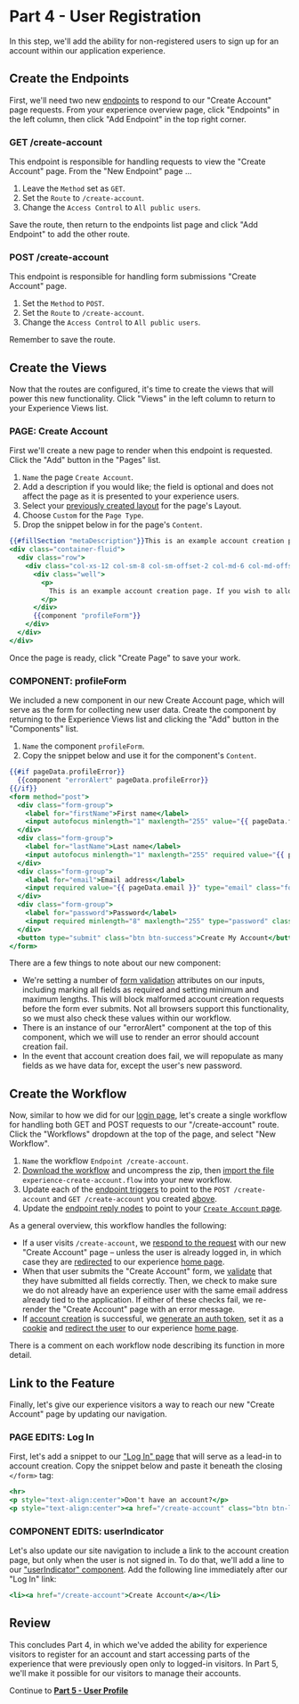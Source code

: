 # Part 4 - User Registration

In this step, we'll add the ability for non-registered users to sign up for an account within our application experience.

## Create the Endpoints

First, we'll need two new [endpoints](/experiences/endpoints/) to respond to our "Create Account" page requests. From your experience overview page, click "Endpoints" in the left column, then click "Add Endpoint" in the top right corner.

<h3 id="get-create-account" style="text-transform: none">GET /create-account</h3>

This endpoint is responsible for handling requests to view the "Create Account" page. From the "New Endpoint" page ...

1. Leave the `Method` set as `GET`.
1. Set the `Route` to `/create-account`.
1. Change the `Access Control` to `All public users`.

Save the route, then return to the endpoints list page and click "Add Endpoint" to add the other route.

<h3 id="post-create-account" style="text-transform: none">POST /create-account</h3>

This endpoint is responsible for handling form submissions "Create Account" page.

1. Set the `Method` to `POST`.
1. Set the `Route` to `/create-account`.
1. Change the `Access Control` to `All public users`.

Remember to save the route.

## Create the Views

Now that the routes are configured, it's time to create the views that will power this new functionality. Click "Views" in the left column to return to your Experience Views list.

<h3 id="page-create-account" style="text-transform: none"><span style="text-transform: uppercase">Page:</span> Create Account</h3>

First we'll create a new page to render when this endpoint is requested. Click the "Add" button in the "Pages" list.

1. `Name` the page `Create Account`.
1. Add a description if you would like; the field is optional and does not affect the page as it is presented to your experience users.
1. Select your [previously created layout](/experiences/walkthrough/views/part1/) for the page's Layout.
1. Choose `Custom` for the `Page Type`.
1. Drop the snippet below in for the page's `Content`.

```hbs
{{#fillSection "metaDescription"}}This is an example account creation page for your application experience.{{/fillSection}}
<div class="container-fluid">
  <div class="row">
    <div class="col-xs-12 col-sm-8 col-sm-offset-2 col-md-6 col-md-offset-3 col-lg-4 col-lg-offset-4">
      <div class="well">
        <p>
          This is an example account creation page. If you wish to allow users to self-register in your experience, you can start by copying this page.
        </p>
      </div>
      {{component "profileForm"}}
    </div>
  </div>
</div>
```

Once the page is ready, click "Create Page" to save your work.

<h3 id="component-profileform" style="text-transform: none"><span style="text-transform: uppercase">Component:</span> profileForm</h3>

We included a new component in our new Create Account page, which will serve as the form for collecting new user data. Create the component by returning to the Experience Views list and clicking the "Add" button in the "Components" list.

1. `Name` the component `profileForm`.
1. Copy the snippet below and use it for the component's `Content`.

```hbs
{{#if pageData.profileError}}
  {{component "errorAlert" pageData.profileError}}
{{/if}}
<form method="post">
  <div class="form-group">
    <label for="firstName">First name</label>
    <input autofocus minlength="1" maxlength="255" value="{{ pageData.firstName }}" type="text" class="form-control" name="firstName" id="firstName" placeholder="e.g. Jane">
  </div>
  <div class="form-group">
    <label for="lastName">Last name</label>
    <input autofocus minlength="1" maxlength="255" required value="{{ pageData.lastName }}" type="text" class="form-control" name="lastName" id="lastName" placeholder="e.g. Doe">
  </div>
  <div class="form-group">
    <label for="email">Email address</label>
    <input required value="{{ pageData.email }}" type="email" class="form-control" name="email" id="email" placeholder="e.g. test.user@example.com">
  </div>
  <div class="form-group">
    <label for="password">Password</label>
    <input required minlength="8" maxlength="255" type="password" class="form-control" id="password" name="password" placeholder="At least 8 characters">
  </div>
  <button type="submit" class="btn btn-success">Create My Account</button>
</form>
```

There are a few things to note about our new component:

*   We're setting a number of [form validation](https://developer.mozilla.org/en-US/docs/Learn/HTML/Forms/Form_validation) attributes on our inputs, including marking all fields as required and setting minimum and maximum lengths. This will block malformed account creation requests before the form ever submits. Not all browsers support this functionality, so we must also check these values within our workflow.
*   There is an instance of our "errorAlert" component at the top of this component, which we will use to render an error should account creation fail.
*   In the event that account creation does fail, we will repopulate as many fields as we have data for, except the user's new password.

## Create the Workflow

Now, similar to how we did for our [login page](/experiences/walkthrough/views/part2/), let's create a single workflow for handling both GET and POST requests to our "/create-account" route. Click the "Workflows" dropdown at the top of the page, and select "New Workflow".

1. `Name` the workflow `Endpoint /create-account`.
1. [Download the workflow](https://gist.github.com/LosantGists/49a7ae48e99160acf0556ae8577f9017/archive/e5ba8e2fc5b4a48195c4def1e0f2fa26737e3a1f.zip) and uncompress the zip, then [import the file](/workflows/overview/#import-export) `experience-create-account.flow` into your new workflow.
1. Update each of the [endpoint triggers](/workflows/triggers/endpoint/) to point to the `POST /create-account` and `GET /create-account` you created [above](#create-the-endpoints).
1. Update the [endpoint reply nodes](/workflows/outputs/endpoint-reply/) to point to your [`Create Account` page](#page-create-account).

As a general overview, this workflow handles the following:

*   If a user visits `/create-account`, we [respond to the request](/workflows/outputs/endpoint-reply/#experience-page-response) with our new "Create Account" page – unless the user is already logged in, in which case they are [redirected](/workflows/outputs/endpoint-reply/#redirect-response) to our experience [home page](/experiences/walkthrough/views/part3/).
*   When that user submits the "Create Account" form, we [validate](/workflows/logic/validate-payload/) that they have submitted all fields correctly. Then, we check to make sure we do not already have an experience user with the same email address already tied to the application. If either of these checks fail, we re-render the "Create Account" page with an error message.
*   If [account creation](/workflows/experience/create-user/) is successful, we [generate an auth token](/workflows/experience/generate-token/), set it as a [cookie](/workflows/outputs/endpoint-reply/#cookies) and [redirect the user](/workflows/outputs/endpoint-reply/#redirect-response) to our experience [home page](/experiences/walkthrough/views/part3/).

There is a comment on each workflow node describing its function in more detail.

## Link to the Feature

Finally, let's give our experience visitors a way to reach our new "Create Account" page by updating our navigation.

<h3 id="page-edits-log-in" style="text-transform: none"><span style="text-transform: uppercase">Page Edits:</span> Log In</h3>

First, let's add a snippet to our ["Log In" page](/experiences/walkthrough/views/part2/) that will serve as a lead-in to account creation. Copy the snippet below and paste it beneath the closing `</form>` tag:

```hbs
<hr>
<p style="text-align:center">Don't have an account?</p>
<p style="text-align:center"><a href="/create-account" class="btn btn-lg btn-link">Sign Up Now</a></p>
```

<h3 id="component-edits-userindicator" style="text-transform: none"><span style="text-transform: uppercase">Component Edits:</span> userIndicator</h3>

Let's also update our site navigation to include a link to the account creation page, but only when the user is not signed in. To do that, we'll add a line to our ["userIndicator" component](/experiences/walkthrough/views/part1/). Add the following line immediately after our "Log In" link:

```hbs
<li><a href="/create-account">Create Account</a></li>
```

## Review

This concludes Part 4, in which we've added the ability for experience visitors to register for an account and start accessing parts of the experience that were previously open only to logged-in visitors. In Part 5, we'll make it possible for our visitors to manage their accounts.

Continue to [**Part 5 - User Profile**](/experiences/walkthrough/views/part5/)
